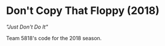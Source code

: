 Don't Copy That Floppy (2018)
=============================
_"Just Don't Do It"_

Team 5818's code for the 2018 season.
